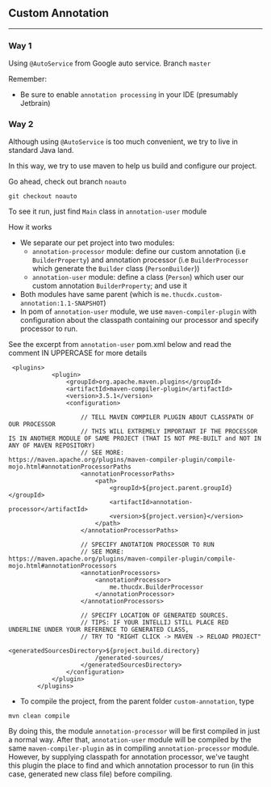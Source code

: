 ## Custom Annotation
-----

### Way 1
Using `@AutoService` from Google auto service.
Branch `master`

Remember:
- Be sure to enable `annotation processing` in your IDE (presumably Jetbrain)

### Way 2
Although using `@AutoService` is too much convenient, we try to live in standard Java land.

In this way, we try to use maven to help us build and configure our project.


Go ahead, check out branch `noauto`
```
git checkout noauto
```

To see it run, just find `Main` class in `annotation-user` module

How it works

- We separate our pet project into two modules: 
  + `annotation-processor` module: define our custom annotation (i.e `BuilderProperty`) and annotation processor (i.e `BuilderProcessor` which generate the `Builder` class (`PersonBuilder`))
  + `annotation-user` module: define a class (`Person`) which user our custom annotation `BuilderProperty`; and use it  
- Both modules have same parent (which is `me.thucdx.custom-annotation:1.1-SNAPSHOT`) 
- In pom of `annotation-user` module, we use `maven-compiler-plugin` with configuration about the classpath containing our processor and specify processor to run.
 
See the excerpt from `annotation-user` pom.xml below and read the comment IN UPPERCASE for more details 
```
 <plugins>
            <plugin>
                <groupId>org.apache.maven.plugins</groupId>
                <artifactId>maven-compiler-plugin</artifactId>
                <version>3.5.1</version>
                <configuration>
                    
                    // TELL MAVEN COMPILER PLUGIN ABOUT CLASSPATH OF OUR PROCESSOR
                    // THIS WILL EXTREMELY IMPORTANT IF THE PROCESSOR IS IN ANOTHER MODULE OF SAME PROJECT (THAT IS NOT PRE-BUILT and NOT IN ANY OF MAVEN REPOSITORY)
                    // SEE MORE: https://maven.apache.org/plugins/maven-compiler-plugin/compile-mojo.html#annotationProcessorPaths
                    <annotationProcessorPaths>
                        <path>
                            <groupId>${project.parent.groupId}</groupId>
                            <artifactId>annotation-processor</artifactId>
                            <version>${project.version}</version>
                        </path>
                    </annotationProcessorPaths>
                    
                    // SPECIFY ANOTATION PROCESSOR TO RUN
                    // SEE MORE: https://maven.apache.org/plugins/maven-compiler-plugin/compile-mojo.html#annotationProcessors
                    <annotationProcessors>
                        <annotationProcessor>
                            me.thucdx.BuilderProcessor
                        </annotationProcessor>
                    </annotationProcessors>
                    
                    // SPECIFY LOCATION OF GENERATED SOURCES.
                    // TIPS: IF YOUR INTELLIJ STILL PLACE RED UNDERLINE UNDER YOUR REFERENCE TO GENERATED CLASS, 
                    // TRY TO "RIGHT CLICK -> MAVEN -> RELOAD PROJECT"
                    <generatedSourcesDirectory>${project.build.directory}
                        /generated-sources/
                    </generatedSourcesDirectory>
                </configuration>
            </plugin>
        </plugins> 
```
- To compile the project, from the parent folder `custom-annotation`, type
```
mvn clean compile
```
By doing this, the module `annotation-processor` will be first compiled in just a normal way.
After that, `annotation-user` module will be compiled by the same `maven-compiler-plugin` as in compiling `annotation-processor` module.
However, by supplying classpath for annotation processor, we've taught this plugin the place to find and which annotation processor to run (in this case, generated new class file) before compiling.

